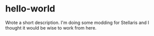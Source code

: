 # hello-world
Wrote a short description.
I'm doing some modding for Stellaris and I thought it would be wise to work from here. 
